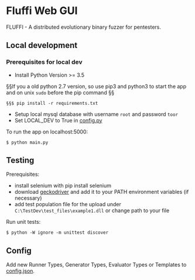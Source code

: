 <!---
Copyright 2017-2019 Siemens AG

Permission is hereby granted, free of charge, to any person obtaining a copy of this software and associated documentation files (the "Software"), to deal in the Software without restriction, including without limitation the rights to use, copy, modify, merge, publish, distribute, sublicense, and/or sell copies of the Software, and to permit persons to whom the Software is furnished to do so, subject to the following conditions:

The above copyright notice and this permission notice shall be included in all copies or substantial portions of the Software.

THE SOFTWARE IS PROVIDED "AS IS", WITHOUT WARRANTY OF ANY KIND, EXPRESS OR IMPLIED, INCLUDING BUT NOT LIMITED TO THE WARRANTIES OF MERCHANTABILITY, FITNESS FOR A PARTICULAR PURPOSE AND NONINFRINGEMENT. IN NO EVENT SHALL THE AUTHORS OR COPYRIGHT HOLDERS BE LIABLE FOR ANY CLAIM, DAMAGES OR OTHER LIABILITY, WHETHER IN AN ACTION OF CONTRACT, TORT OR OTHERWISE, ARISING FROM, OUT OF OR IN CONNECTION WITH THE SOFTWARE OR THE USE OR OTHER DEALINGS IN THE SOFTWARE.

Author(s): Junes Najah, Thomas Riedmaier, Pascal Eckmann
-->

# Fluffi Web GUI

FLUFFI - A distributed evolutionary binary fuzzer for pentesters.

## Local development

### Prerequisites for local dev

- Install Python Version >= 3.5 

§§If you a old python 2.7 version, so use pip3 and python3 to start the app and on unix `sudo` before the pip command
§§
```
§§$ pip install -r requirements.txt
```

- Setup local mysql database with username `root` and password `toor` 
- Set LOCAL_DEV to True in [config.py](config.py)

To run the app on localhost:5000: 
```
$ python main.py
```

## Testing

Prerequisites:

- install selenium with pip install selenium
- download [geckodriver](https://github.com/mozilla/geckodriver/releases) and add it to your PATH environment variables (if necessary)
- add test population file for the upload under `C:\TestDev\test_files\example1.dll` or change path to your file

Run unit tests:

```
$ python -W ignore -m unittest discover
```

## Config

Add new Runner Types, Generator Types, Evaluator Types or Templates to [config.json](app/static/config.json).
